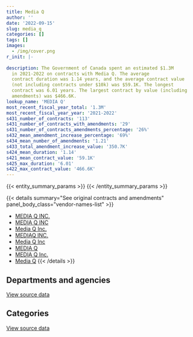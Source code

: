 ```yaml
---
title: Media Q
author: ''
date: '2022-09-15'
slug: media_q
categories: []
tags: []
images:
  - /img/cover.png
r_init: |-
  
description: The Government of Canada spent an estimated $1.3M
  in 2021-2022 on contracts with Media Q. The average
  contract duration was 1.14 years, and the average contract value
  (not including contracts under $10k) was $59.1K. The longest
  contract was 6.01 years. The largest contract by value (including
  amendments) was $466.6K.
lookup_name: 'MEDIA Q'
most_recent_fiscal_year_total: '1.3M'
most_recent_fiscal_year_year: '2021-2022'
s431_number_of_contracts: '113'
s431_number_of_contracts_with_amendments: '29'
s431_number_of_contracts_amendments_percentage: '26%'
s432_mean_amendment_increase_percentage: '69%'
s434_mean_number_of_amendments: '1.21'
s433_total_amendment_increase_value: '350.7K'
s424_mean_duration: '1.14'
s421_mean_contract_value: '59.1K'
s425_max_duration: '6.01'
s422_max_contract_value: '466.6K'
---
```


<script src="/rmarkdown-libs/htmlwidgets/htmlwidgets.js"></script>
<link href="/rmarkdown-libs/datatables-css/datatables-crosstalk.css" rel="stylesheet" />
<script src="/rmarkdown-libs/datatables-binding/datatables.js"></script>
<script src="/rmarkdown-libs/jquery/jquery-3.6.0.min.js"></script>
<link href="/rmarkdown-libs/dt-core-bootstrap/css/dataTables.bootstrap.min.css" rel="stylesheet" />
<link href="/rmarkdown-libs/dt-core-bootstrap/css/dataTables.bootstrap.extra.css" rel="stylesheet" />
<script src="/rmarkdown-libs/dt-core-bootstrap/js/jquery.dataTables.min.js"></script>
<script src="/rmarkdown-libs/dt-core-bootstrap/js/dataTables.bootstrap.min.js"></script>
<link href="/rmarkdown-libs/crosstalk/css/crosstalk.min.css" rel="stylesheet" />
<script src="/rmarkdown-libs/crosstalk/js/crosstalk.min.js"></script>
<script src="/rmarkdown-libs/htmlwidgets/htmlwidgets.js"></script>
<link href="/rmarkdown-libs/datatables-css/datatables-crosstalk.css" rel="stylesheet" />
<script src="/rmarkdown-libs/datatables-binding/datatables.js"></script>
<script src="/rmarkdown-libs/jquery/jquery-3.6.0.min.js"></script>
<link href="/rmarkdown-libs/dt-core-bootstrap/css/dataTables.bootstrap.min.css" rel="stylesheet" />
<link href="/rmarkdown-libs/dt-core-bootstrap/css/dataTables.bootstrap.extra.css" rel="stylesheet" />
<script src="/rmarkdown-libs/dt-core-bootstrap/js/jquery.dataTables.min.js"></script>
<script src="/rmarkdown-libs/dt-core-bootstrap/js/dataTables.bootstrap.min.js"></script>
<link href="/rmarkdown-libs/crosstalk/css/crosstalk.min.css" rel="stylesheet" />
<script src="/rmarkdown-libs/crosstalk/js/crosstalk.min.js"></script>

{{< entity_summary_params >}}
{{< /entity_summary_params >}}

{{< details summary="See original contracts and amendments" panel_body_class="vendor-names-list" >}}
- [MEDIA Q INC.](https://search.open.canada.ca/en/ct/?sort=contract_value_f%20desc&page=1&search_text=%22MEDIA%20Q%20INC.%22)
- [MEDIA Q INC](https://search.open.canada.ca/en/ct/?sort=contract_value_f%20desc&page=1&search_text=%22MEDIA%20Q%20INC%22)
- [Media Q Inc.](https://search.open.canada.ca/en/ct/?sort=contract_value_f%20desc&page=1&search_text=%22Media%20Q%20Inc.%22)
- [MEDIAQ INC.](https://search.open.canada.ca/en/ct/?sort=contract_value_f%20desc&page=1&search_text=%22MEDIAQ%20INC.%22)
- [Media Q Inc](https://search.open.canada.ca/en/ct/?sort=contract_value_f%20desc&page=1&search_text=%22Media%20Q%20Inc%22)
- [MEDIA Q](https://search.open.canada.ca/en/ct/?sort=contract_value_f%20desc&page=1&search_text=%22MEDIA%20Q%22)
- [MEDIA Q Inc.](https://search.open.canada.ca/en/ct/?sort=contract_value_f%20desc&page=1&search_text=%22MEDIA%20Q%20Inc.%22)
- [Media Q](https://search.open.canada.ca/en/ct/?sort=contract_value_f%20desc&page=1&search_text=%22Media%20Q%22)
{{< /details >}}

## Departments and agencies

<div id="htmlwidget-1" style="width:100%;height:auto;" class="datatables html-widget"></div>
<script type="application/json" data-for="htmlwidget-1">{"x":{"style":"bootstrap","filter":"none","vertical":false,"data":[["<a href=\"/departments/aandc-aadnc/\">Crown-Indigenous Relations and Northern Affairs Canada<\/a>","<a href=\"/departments/cic/\">Immigration, Refugees and Citizenship Canada<\/a>","<a href=\"/departments/cra-arc/\">Canada Revenue Agency<\/a>","<a href=\"/departments/csa-asc/\">Canadian Space Agency<\/a>","<a href=\"/departments/dfatd-maecd/\">Global Affairs Canada<\/a>","<a href=\"/departments/dnd-mdn/\">National Defence<\/a>","<a href=\"/departments/ec/\">Environment and Climate Change Canada<\/a>","<a href=\"/departments/elections/\">Elections Canada<\/a>","<a href=\"/departments/esdc-edsc/\">Employment and Social Development Canada<\/a>","<a href=\"/departments/fin/\">Department of Finance Canada<\/a>","<a href=\"/departments/hc-sc/\">Health Canada<\/a>","<a href=\"/departments/ic/\">Innovation, Science and Economic Development Canada<\/a>","<a href=\"/departments/infc/\">Infrastructure Canada<\/a>","<a href=\"/departments/isc-sac/\">Indigenous Services Canada<\/a>","<a href=\"/departments/nrcan-rncan/\">Natural Resources Canada<\/a>","<a href=\"/departments/osfi-bsif/\">Office of the Superintendent of Financial Institutions Canada<\/a>","<a href=\"/departments/pch/\">Canadian Heritage<\/a>","<a href=\"/departments/pco-bcp/\">Privy Council Office<\/a>","<a href=\"/departments/ps-sp/\">Public Safety Canada<\/a>","<a href=\"/departments/pwgsc-tpsgc/\">Public Services and Procurement Canada<\/a>","<a href=\"/departments/ssc-spc/\">Shared Services Canada<\/a>","<a href=\"/departments/tbs-sct/\">Treasury Board of Canada Secretariat<\/a>","<a href=\"/departments/tc/\">Transport Canada<\/a>","<a href=\"/departments/vac-acc/\">Veterans Affairs Canada<\/a>","<a href=\"/departments/wage/\">Department for Women and Gender Equality<\/a>"],[null,56500,12348.74,12814.2,95691.71,101700,54959.08,8148.36,80230,73450,50850,92660,12139.19,null,105198.36,4162.7,16943.68,160488.74,null,22569.08,null,27894.27,null,28250,null],[84750,56500,39550,11300,97599.07,null,55515.63,8178.1,67800,74036.95,84750,78140,12172.44,null,85727.33,4174.1,302.57,147965.5,null,22630.92,null,28944.84,null,22600,23067.01],[null,56500,39550,null,16572.82,null,57487.5,14746.51,27558.75,74460.53,467191.99,74004.27,12139.19,5004.09,70862.8,4162.7,7345,165023.05,16950,50850,10000,41970.26,null,22600,1932.99],[null,56500,39550,null,22600,null,167671.88,7658.01,37366.88,67100.33,419971.26,68940.73,null,86975.91,54758.26,19944.5,null,148499.82,null,19392.97,null,65061.05,25015.27,13230.39,25000]],"container":"<table class=\"table table-striped table-hover row-border order-column display\">\n  <thead>\n    <tr>\n      <th>Department<\/th>\n      <th>2018-2019<\/th>\n      <th>2019-2020<\/th>\n      <th>2020-2021<\/th>\n      <th>2021-2022<\/th>\n    <\/tr>\n  <\/thead>\n<\/table>","options":{"order":[[4,"desc"]],"pageLength":10,"autoWidth":true,"columnDefs":[{"targets":1,"render":"function(data, type, row, meta) {\n    return type !== 'display' ? data : DTWidget.formatCurrency(data, \"$\", 2, 3, \",\", \".\", true, null);\n  }"},{"targets":2,"render":"function(data, type, row, meta) {\n    return type !== 'display' ? data : DTWidget.formatCurrency(data, \"$\", 2, 3, \",\", \".\", true, null);\n  }"},{"targets":3,"render":"function(data, type, row, meta) {\n    return type !== 'display' ? data : DTWidget.formatCurrency(data, \"$\", 2, 3, \",\", \".\", true, null);\n  }"},{"targets":4,"render":"function(data, type, row, meta) {\n    return type !== 'display' ? data : DTWidget.formatCurrency(data, \"$\", 2, 3, \",\", \".\", true, null);\n  }"},{"width":"16%","targets":[1,2,3,4]},{"className":"dt-right","targets":[1,2,3,4]}],"orderClasses":false}},"evals":["options.columnDefs.0.render","options.columnDefs.1.render","options.columnDefs.2.render","options.columnDefs.3.render"],"jsHooks":[]}</script>
<p class="text-right">
<a href="https://github.com/GoC-Spending/contracts-data/tree/main/data/out/vendors/media_q/summary_by_fiscal_year_by_department.csv" class="source-data-link btn btn-link">View source data</a>
</p>

## Categories

<div id="htmlwidget-2" style="width:100%;height:auto;" class="datatables html-widget"></div>
<script type="application/json" data-for="htmlwidget-2">{"x":{"style":"bootstrap","filter":"none","vertical":false,"data":[["<a href=\"/categories/office_management/\">Office management<\/a>","<a href=\"/categories/professional_services/\">Professional services<\/a>","<a href=\"/categories/information_technology/\">Information technology<\/a>","<a href=\"/categories/human_capital/\">Human capital<\/a>"],[null,761379.75,153918.36,101700],[11300,830225.58,164178.88,null],[10441.77,1168201.35,58269.33,null],[8516.23,1315046.11,21674.89,null]],"container":"<table class=\"table table-striped table-hover row-border order-column display\">\n  <thead>\n    <tr>\n      <th>Category<\/th>\n      <th>2018-2019<\/th>\n      <th>2019-2020<\/th>\n      <th>2020-2021<\/th>\n      <th>2021-2022<\/th>\n    <\/tr>\n  <\/thead>\n<\/table>","options":{"order":[[4,"desc"]],"dom":"t","pageLength":30,"autoWidth":true,"columnDefs":[{"targets":1,"render":"function(data, type, row, meta) {\n    return type !== 'display' ? data : DTWidget.formatCurrency(data, \"$\", 2, 3, \",\", \".\", true, null);\n  }"},{"targets":2,"render":"function(data, type, row, meta) {\n    return type !== 'display' ? data : DTWidget.formatCurrency(data, \"$\", 2, 3, \",\", \".\", true, null);\n  }"},{"targets":3,"render":"function(data, type, row, meta) {\n    return type !== 'display' ? data : DTWidget.formatCurrency(data, \"$\", 2, 3, \",\", \".\", true, null);\n  }"},{"targets":4,"render":"function(data, type, row, meta) {\n    return type !== 'display' ? data : DTWidget.formatCurrency(data, \"$\", 2, 3, \",\", \".\", true, null);\n  }"},{"width":"16%","targets":[1,2,3,4]},{"className":"dt-right","targets":[1,2,3,4]}],"orderClasses":false,"lengthMenu":[10,25,30,50,100]}},"evals":["options.columnDefs.0.render","options.columnDefs.1.render","options.columnDefs.2.render","options.columnDefs.3.render"],"jsHooks":[]}</script>
<p class="text-right">
<a href="https://github.com/GoC-Spending/contracts-data/tree/main/data/out/vendors/media_q/summary_by_fiscal_year_by_category.csv" class="source-data-link btn btn-link">View source data</a>
</p>
